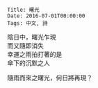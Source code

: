     Title: 曙光
    Date: 2016-07-01T00:00:00
    Tags: 中文, 詩

陰日中，曙光乍現<br>
而又隨即消失<br>
幸運之雨拍打著的是<br>
傘下的沉默之人<br>

隨雨而來之曙光，何日將再現？
